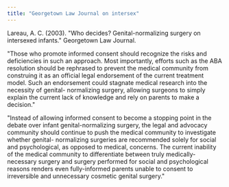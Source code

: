 ```yaml
---
title: "Georgetown Law Journal on intersex"
---
```


Lareau, A. C. (2003). "Who decides? Genital-normalizing surgery on intersexed infants." Georgetown Law Journal.  
  
"Those who promote informed consent should recognize the risks and deficiencies in such an approach. Most importantly, efforts such as the ABA resolution should be rephrased to prevent the medical community from construing it as an official legal endorsement of the current treatment model. Such an endorsement could stagnate medical research into the necessity of genital- normalizing surgery, allowing surgeons to simply explain the current lack of knowledge and rely on parents to make a decision."  
  
"Instead of allowing informed consent to become a stopping point in the debate over infant genital-normalizing surgery, the legal and advocacy community should continue to push the medical community to investigate whether genital- normalizing surgeries are recommended solely for social and psychological, as opposed to medical, concerns. The current inability of the medical community to differentiate between truly medically-necessary surgery and surgery performed for social and psychological reasons renders even fully-informed parents unable to consent to irreversible and unnecessary cosmetic genital surgery."